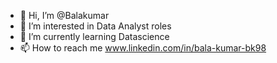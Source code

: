 - 👋 Hi, I’m @Balakumar
- 👀 I’m interested in Data Analyst roles 
- 🌱 I’m currently learning Datascience 
- 📫 How to reach me www.linkedin.com/in/bala-kumar-bk98


<!---
Balakumar-98/Balakumar-98 is a ✨ special ✨ repository because its `README.md` (this file) appears on your GitHub profile.
You can click the Preview link to take a look at your changes.
--->
